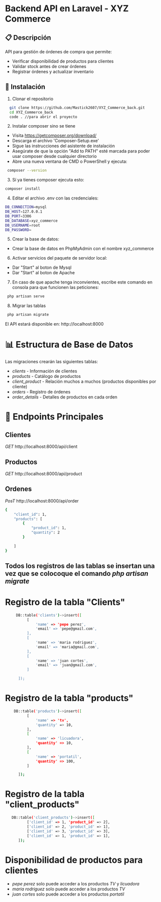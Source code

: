 
# Backend API en Laravel - XYZ Commerce


## 📋 Descripción

API para gestión de órdenes de compra que permite:

- Verificar disponibilidad de productos para clientes
- Validar stock antes de crear órdenes
- Registrar órdenes y actualizar inventario


## 🚀 Instalación

1. Clonar el repositorio

```bash
  git clone https://github.com/Mastick2607/XYZ_Commerce_back.git
  cd XYZ_Commerce_back
  code . //para abrir el proyecto
```

2. Instalar composer sino se tiene

- Visita https://getcomposer.org/download/
- Descarga el archivo 'Composer-Setup.exe'
- Sigue las instrucciones del asistente de instalación
- Asegúrate de que la opción "Add to PATH" esté marcada para poder usar composer desde cualquier directorio
- Abre una nueva ventana de CMD o PowerShell y ejecuta:
  
```bash
 composer --version
```

3. Sí ya tienes composer ejecuta esto:
```bash
composer install
```
   
4. Editar el archivo .env con las credenciales:


```bash
DB_CONNECTION=mysql
DB_HOST=127.0.0.1
DB_PORT=3306
DB_DATABASE=xyz_commerce
DB_USERNAME=root
DB_PASSWORD=
```
5. Crear la base de datos:
- Crear la base de datos en PhpMyAdmin con el nombre xyz_commerce

6. Activar servicios del paquete de servidor local:

- Dar "Start" al boton de Mysql
- Dar "Start" al boton de Apache

7. En caso de que apache tenga inconvientes, escribe este comando en consola para que funcionen las peticiones:

```bash
 php artisan serve
```
8. Migrar las tablas
```bash
 php artisan migrate
```
El API estará disponible en: http://localhost:8000

# 📊 Estructura de Base de Datos
Las migraciones crearán las siguientes tablas:
- *clients* - Información de clientes
- *products* - Catálogo de productos
- *client_product* - Relación muchos a muchos (productos disponibles por cliente)
- *orders* - Registro de órdenes
- *order_details* - Detalles de productos en cada orden


# 🔌 Endpoints Principales

## Clientes
*GET*  http://localhost:8000/api/client 

## Productos
*GET*  http://localhost:8000/api/product 

## Ordenes
*PosT*  http://localhost:8000/api/order

```bash
{
    "client_id": 1,
    "products": [
        {
            "product_id": 1,
            "quantity": 2
        }
       
    ]
}
```
## Todos los registros de las tablas se insertan una vez que se colocoque el comando *php artisan migrate*

# Registro de la tabla "Clients"

  ```bash
       DB::table('clients')->insert([
            [
                'name' => 'pepe perez',
                'email' => 'pepe@gmail.com',
            ],
            [
                'name' => 'maria rodriguez',
                'email' => 'maria@gmail.com',
            ],
            [
                'name' => 'juan cortes',
                'email' => 'juan@gmail.com',
            ]

        ]);
```          

# Registro de la tabla "products"

  ```bash
      DB::table('products')->insert([
            [
                'name' => 'tv',
                'quantity' => 10,
            ],
            [
                'name' => 'licuadora',
                'quantity' => 10,
            ],
            [
                'name' => 'portatil',
                'quantity' => 100,
            ]

        ]);
```  


# Registro de la tabla "client_products"

  ```bash
     DB::table('client_products')->insert([
            ['client_id' => 1, 'product_id' => 2],
            ['client_id' => 2, 'product_id' => 1],
            ['client_id' => 3, 'product_id' => 3],
            ['client_id' => 1, 'product_id' => 1],
        ]);
```  

# Disponibilidad de productos para clientes

- *pepe perez* solo puede acceder a los productos *TV* y *licuadora*
- *maria rodriguez* solo puede acceder a los productos *TV* 
- *juan cortes* solo puede acceder a los productos *portatil*
